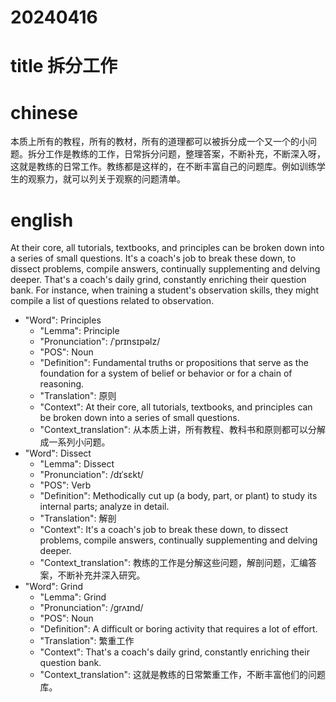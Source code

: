 
# 20240416

# title 拆分工作

# chinese 

本质上所有的教程，所有的教材，所有的道理都可以被拆分成一个又一个的小问题。拆分工作是教练的工作，日常拆分问题，整理答案，不断补充，不断深入呀，这就是教练的日常工作。教练都是这样的，在不断丰富自己的问题库。例如训练学生的观察力，就可以列关于观察的问题清单。

# english
At their core, all tutorials, textbooks, and principles can be broken down into a series of small questions. It's a coach's job to break these down, to dissect problems, compile answers, continually supplementing and delving deeper. That's a coach's daily grind, constantly enriching their question bank. For instance, when training a student's observation skills, they might compile a list of questions related to observation.

- "Word": Principles
  - "Lemma": Principle
  - "Pronunciation": /ˈprɪnsɪpəlz/
  - "POS": Noun
  - "Definition": Fundamental truths or propositions that serve as the foundation for a system of belief or behavior or for a chain of reasoning.
  - "Translation": 原则
  - "Context": At their core, all tutorials, textbooks, and principles can be broken down into a series of small questions.
  - "Context_translation": 从本质上讲，所有教程、教科书和原则都可以分解成一系列小问题。
- "Word": Dissect
  - "Lemma": Dissect
  - "Pronunciation": /dɪˈsɛkt/
  - "POS": Verb
  - "Definition": Methodically cut up (a body, part, or plant) to study its internal parts; analyze in detail.
  - "Translation": 解剖
  - "Context": It's a coach's job to break these down, to dissect problems, compile answers, continually supplementing and delving deeper.
  - "Context_translation": 教练的工作是分解这些问题，解剖问题，汇编答案，不断补充并深入研究。
- "Word": Grind
  - "Lemma": Grind
  - "Pronunciation": /ɡrʌɪnd/
  - "POS": Noun
  - "Definition": A difficult or boring activity that requires a lot of effort.
  - "Translation": 繁重工作
  - "Context": That's a coach's daily grind, constantly enriching their question bank.
  - "Context_translation": 这就是教练的日常繁重工作，不断丰富他们的问题库。
